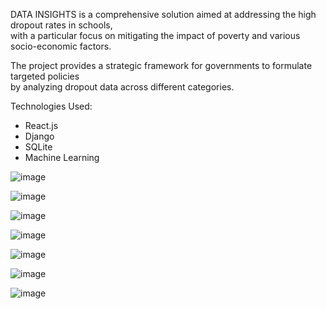 DATA INSIGHTS is a comprehensive solution aimed at addressing the high dropout rates in schools,  
with a particular focus on mitigating the impact of poverty and various socio-economic factors.  

The project provides a strategic framework for governments to formulate targeted policies  
by analyzing dropout data across different categories.  

Technologies Used:  
- React.js  
- Django  
- SQLite  
- Machine Learning  



![image](https://github.com/user-attachments/assets/f94fddd2-77b3-42a8-bbe3-6af6eda25c64)

![image](https://github.com/user-attachments/assets/4d1a7f25-d5ee-4ed0-a6bf-36baa55fc526)

![image](https://github.com/user-attachments/assets/4d422f33-525e-4685-b692-4f52ccd13ee6)

![image](https://github.com/user-attachments/assets/574aff5a-fdc7-4442-ac5d-8f98aa5b40fc)

![image](https://github.com/user-attachments/assets/943f0e72-c4fe-44bf-b402-64d354961bfe)

![image](https://github.com/user-attachments/assets/5a3ab03a-42a8-48d2-81f9-ed48a7c6c9ca)

![image](https://github.com/user-attachments/assets/5fd8673e-1bfd-4ee5-8601-c2d84eaec4c8)

